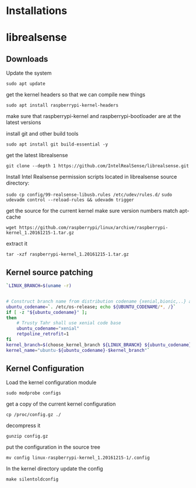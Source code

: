# Installations

# librealsense

## Downloads

Update the system

`sudo apt update`

get the kernel headers so that we can compile new things

`sudo apt install raspberrypi-kernel-headers`

make sure that raspberrypi-kernel and raspberrypi-bootloader are at the latest versions

install git and other build tools

`sudo apt install git build-essential -y`

get the latest librealsense

`git clone --depth 1 https://github.com/IntelRealSense/librealsense.git`


Install Intel Realsense permission scripts located in librealsense source directory:

`sudo cp config/99-realsense-libusb.rules /etc/udev/rules.d/`
`sudo udevadm control --reload-rules && udevadm trigger`

get the source for the current kernel make sure version numbers match apt-cache

`wget https://github.com/raspberrypi/linux/archive/raspberrypi-kernel_1.20161215-1.tar.gz`

extract it

`tar -xzf raspberrypi-kernel_1.20161215-1.tar.gz`


## Kernel source patching

~~~bash
`LINUX_BRANCH=$(uname -r)


# Construct branch name from distribution codename {xenial,bionic,..} and kernel version
ubuntu_codename=`. /etc/os-release; echo ${UBUNTU_CODENAME/*, /}`
if [ -z "${ubuntu_codename}" ];
then
	# Trusty Tahr shall use xenial code base
	ubuntu_codename="xenial"
	retpoline_retrofit=1
fi
kernel_branch=$(choose_kernel_branch ${LINUX_BRANCH} ${ubuntu_codename})
kernel_name="ubuntu-${ubuntu_codename}-$kernel_branch"`
~~~


## Kernel Configuration

Load the kernel configuration module

`sudo modprobe configs`

get a copy of the current kernel configuration

`cp /proc/config.gz ./`

decompress it

`gunzip config.gz`

put the configuration in the source tree

`mv config linux-raspberrypi-kernel_1.20161215-1/.config`

In the kernel directory update the config

`make silentoldconfig`



